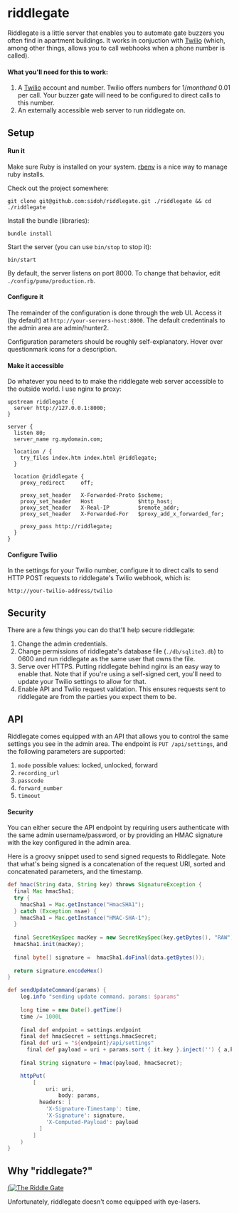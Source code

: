 # riddlegate
Riddlegate is a little server that enables you to automate gate buzzers you often find in apartment buildings. It works in conjuction with [Twilio](http://twilio.com) (which, among other things, allows you to call webhooks when a phone number is called).

#### What you'll need for this to work:

1. A [Twilio](http://twilio.com) account and number. Twilio offers numbers for $1/month and ~$0.01 per call. Your buzzer gate will need to be configured to direct calls to this number.
2. An externally accessible web server to run riddlegate on.

## Setup

#### Run it

Make sure Ruby is installed on your system. [rbenv](https://github.com/rbenv/rbenv) is a nice way to manage ruby installs.

Check out the project somewhere:
```
git clone git@github.com:sidoh/riddlegate.git ./riddlegate && cd ./riddlegate
```

Install the bundle (libraries):
```
bundle install
```

Start the server (you can use `bin/stop` to stop it):
```
bin/start
```

By default, the server listens on port 8000. To change that behavior, edit `./config/puma/production.rb`.

#### Configure it

The remainder of the configuration is done through the web UI. Access it (by default) at `http://your-servers-host:8000`. The default credentinals to the admin area are admin/hunter2.

Configuration parameters should be roughly self-explanatory. Hover over questionmark icons for a description.

#### Make it accessible

Do whatever you need to to make the riddlegate web server accessible to the outside world. I use nginx to proxy:

```
upstream riddlegate {
  server http://127.0.0.1:8000;
}

server {
  listen 80;
  server_name rg.mydomain.com;

  location / {
    try_files index.htm index.html @riddlegate;
  }

  location @riddlegate {
    proxy_redirect     off;

    proxy_set_header   X-Forwarded-Proto $scheme;
    proxy_set_header   Host              $http_host;
    proxy_set_header   X-Real-IP         $remote_addr;
    proxy_set_header   X-Forwarded-For   $proxy_add_x_forwarded_for;

    proxy_pass http://riddlegate;
  }
}
```

#### Configure Twilio

In the settings for your Twilio number, configure it to direct calls to send HTTP POST requests to riddlegate's Twilio webhook, which is:

```
http://your-twilio-address/twilio
```

## Security

There are a few things you can do that'll help secure riddlegate:

1. Change the admin credentials.
2. Change permissions of riddlegate's database file (`./db/sqlite3.db`) to 0600 and run riddlegate as the same user that owns the file.
3. Serve over HTTPS. Putting riddlegate behind nginx is an easy way to enable that. Note that if you're using a self-signed cert, you'll need to update your Twilio settings to allow for that.
4. Enable API and Twilio request validation. This ensures requests sent to riddlegate are from the parties you expect them to be.

## API

Riddlegate comes equipped with an API that allows you to control the same settings you see in the admin area. The endpoint is `PUT /api/settings`, and the following parameters are supported:

1. `mode` possible values: locked, unlocked, forward
2. `recording_url`
3. `passcode`
4. `forward_number`
5. `timeout`

#### Security

You can either secure the API endpoint by requiring users authenticate with the same admin username/password, or by providing an HMAC signature with the key configured in the admin area.

Here is a groovy snippet used to send signed requests to Riddlegate. Note that what's being signed is a concatenation of the request URI, sorted and concatenated parameters, and the timestamp.

```groovy
def hmac(String data, String key) throws SignatureException {
  final Mac hmacSha1;
  try {
    hmacSha1 = Mac.getInstance("HmacSHA1");
  } catch (Exception nsae) {
    hmacSha1 = Mac.getInstance("HMAC-SHA-1");         
  }
  
  final SecretKeySpec macKey = new SecretKeySpec(key.getBytes(), "RAW");
  hmacSha1.init(macKey);
  
  final byte[] signature =  hmacSha1.doFinal(data.getBytes());
  
  return signature.encodeHex()
}

def sendUpdateCommand(params) {
	log.info "sending update command. params: $params"
    
    long time = new Date().getTime() 
    time /= 1000L
    
    final def endpoint = settings.endpoint
    final def hmacSecret = settings.hmacSecret;
    final def uri = "${endpoint}/api/settings"
	  final def payload = uri + params.sort { it.key }.inject('') { a,k,v -> a+k+v } + time
    
    final String signature = hmac(payload, hmacSecret);

    httpPut(
    	[
        	uri: uri,
			    body: params,
          headers: [
          	'X-Signature-Timestamp': time,
            'X-Signature': signature,
            'X-Computed-Payload': payload
          ]
        ]
    )
}
```

## Why "riddlegate?"
[(![The Riddle Gate](http://i.imgur.com/IiyEupU.png)](https://www.youtube.com/watch?v=jbK8UfalSEQ)

Unfortunately, riddlegate doesn't come equipped with eye-lasers.
